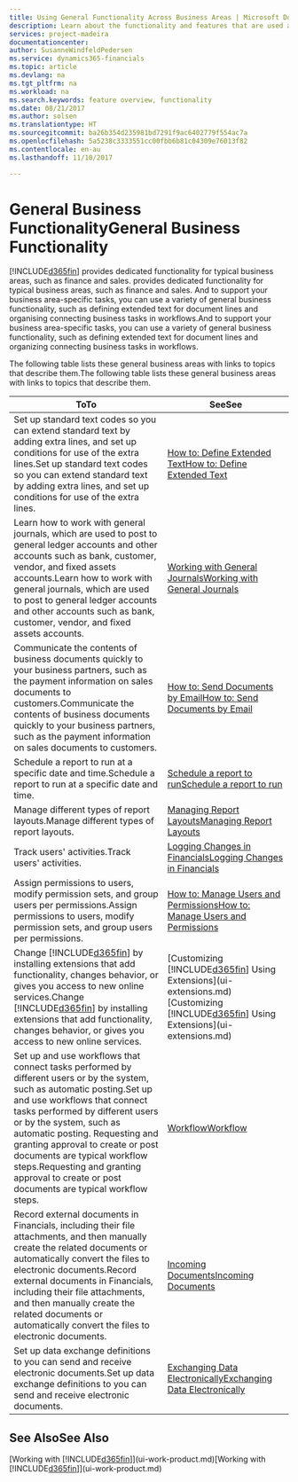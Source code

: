 ```yaml
---
title: Using General Functionality Across Business Areas | Microsoft Docs
description: Learn about the functionality and features that are used across business areas in Dynamics 365 Business edition .
services: project-madeira
documentationcenter: 
author: SusanneWindfeldPedersen
ms.service: dynamics365-financials
ms.topic: article
ms.devlang: na
ms.tgt_pltfrm: na
ms.workload: na
ms.search.keywords: feature overview, functionality
ms.date: 08/21/2017
ms.author: solsen
ms.translationtype: HT
ms.sourcegitcommit: ba26b354d235981bd7291f9ac6402779f554ac7a
ms.openlocfilehash: 5a5238c3333551cc00fbb6b81c04309e76013f82
ms.contentlocale: en-au
ms.lasthandoff: 11/10/2017

---
```

# <a name="general-business-functionality"></a><span data-ttu-id="e4db5-103">General Business Functionality</span><span class="sxs-lookup"><span data-stu-id="e4db5-103">General Business Functionality</span></span>
[!INCLUDE[d365fin](includes/d365fin_md.md)]<span data-ttu-id="e4db5-104"> provides dedicated functionality for typical business areas, such as finance and sales.</span><span class="sxs-lookup"><span data-stu-id="e4db5-104"> provides dedicated functionality for typical business areas, such as finance and sales.</span></span> <span data-ttu-id="e4db5-105">And to support your business area-specific tasks, you can use a variety of general business functionality, such as defining extended text for document lines and organising connecting business tasks in workflows.</span><span class="sxs-lookup"><span data-stu-id="e4db5-105">And to support your business area-specific tasks, you can use a variety of general business functionality, such as defining extended text for document lines and organizing connecting business tasks in workflows.</span></span>

<span data-ttu-id="e4db5-106">The following table lists these general business areas with links to topics that describe them.</span><span class="sxs-lookup"><span data-stu-id="e4db5-106">The following table lists these general business areas with links to topics that describe them.</span></span>

| <span data-ttu-id="e4db5-107">To</span><span class="sxs-lookup"><span data-stu-id="e4db5-107">To</span></span> | <span data-ttu-id="e4db5-108">See</span><span class="sxs-lookup"><span data-stu-id="e4db5-108">See</span></span> |
| --- | --- |
| <span data-ttu-id="e4db5-109">Set up standard text codes so you can extend standard text by adding extra lines, and set up conditions for use of the extra lines.</span><span class="sxs-lookup"><span data-stu-id="e4db5-109">Set up standard text codes so you can extend standard text by adding extra lines, and set up conditions for use of the extra lines.</span></span> |[<span data-ttu-id="e4db5-110">How to: Define Extended Text</span><span class="sxs-lookup"><span data-stu-id="e4db5-110">How to: Define Extended Text</span></span>](ui-how-define-ext-text.md) |
| <span data-ttu-id="e4db5-111">Learn how to work with general journals, which are used to post to general ledger accounts and other accounts such as bank, customer, vendor, and fixed assets accounts.</span><span class="sxs-lookup"><span data-stu-id="e4db5-111">Learn how to work with general journals, which are used to post to general ledger accounts and other accounts such as bank, customer, vendor, and fixed assets accounts.</span></span> |[<span data-ttu-id="e4db5-112">Working with General Journals</span><span class="sxs-lookup"><span data-stu-id="e4db5-112">Working with General Journals</span></span>](ui-work-general-journals.md) |
| <span data-ttu-id="e4db5-113">Communicate the contents of business documents quickly to your business partners, such as the payment information on sales documents to customers.</span><span class="sxs-lookup"><span data-stu-id="e4db5-113">Communicate the contents of business documents quickly to your business partners, such as the payment information on sales documents to customers.</span></span> |[<span data-ttu-id="e4db5-114">How to: Send Documents by Email</span><span class="sxs-lookup"><span data-stu-id="e4db5-114">How to: Send Documents by Email</span></span>](ui-how-send-documents-email.md) |
| <span data-ttu-id="e4db5-115">Schedule a report to run at a specific date and time.</span><span class="sxs-lookup"><span data-stu-id="e4db5-115">Schedule a report to run at a specific date and time.</span></span> |[<span data-ttu-id="e4db5-116">Schedule a report to run</span><span class="sxs-lookup"><span data-stu-id="e4db5-116">Schedule a report to run</span></span>](ui-work-report.md#ScheduleReport) |
| <span data-ttu-id="e4db5-117">Manage different types of report layouts.</span><span class="sxs-lookup"><span data-stu-id="e4db5-117">Manage different types of report layouts.</span></span> |[<span data-ttu-id="e4db5-118">Managing Report Layouts</span><span class="sxs-lookup"><span data-stu-id="e4db5-118">Managing Report Layouts</span></span>](ui-manage-report-layouts.md) |
| <span data-ttu-id="e4db5-119">Track users' activities.</span><span class="sxs-lookup"><span data-stu-id="e4db5-119">Track users' activities.</span></span>|[<span data-ttu-id="e4db5-120">Logging Changes in Financials</span><span class="sxs-lookup"><span data-stu-id="e4db5-120">Logging Changes in Financials</span></span>](across-log-changes.md)|
|<span data-ttu-id="e4db5-121">Assign permissions to users, modify permission sets, and group users per permissions.</span><span class="sxs-lookup"><span data-stu-id="e4db5-121">Assign permissions to users, modify permission sets, and group users per permissions.</span></span>|[<span data-ttu-id="e4db5-122">How to: Manage Users and Permissions</span><span class="sxs-lookup"><span data-stu-id="e4db5-122">How to: Manage Users and Permissions</span></span>](ui-how-users-permissions.md)|
| <span data-ttu-id="e4db5-123">Change [!INCLUDE[d365fin](includes/d365fin_md.md)] by installing extensions that add functionality, changes behavior, or gives you access to new online services.</span><span class="sxs-lookup"><span data-stu-id="e4db5-123">Change [!INCLUDE[d365fin](includes/d365fin_md.md)] by installing extensions that add functionality, changes behavior, or gives you access to new online services.</span></span> |<span data-ttu-id="e4db5-124">[Customizing [!INCLUDE[d365fin](includes/d365fin_md.md)] Using Extensions](ui-extensions.md)</span><span class="sxs-lookup"><span data-stu-id="e4db5-124">[Customizing [!INCLUDE[d365fin](includes/d365fin_md.md)] Using Extensions](ui-extensions.md)</span></span> |
|<span data-ttu-id="e4db5-125">Set up and use workflows that connect tasks performed by different users or by the system, such as automatic posting.</span><span class="sxs-lookup"><span data-stu-id="e4db5-125">Set up and use workflows that connect tasks performed by different users or by the system, such as automatic posting.</span></span> <span data-ttu-id="e4db5-126">Requesting and granting approval to create or post documents are typical workflow steps.</span><span class="sxs-lookup"><span data-stu-id="e4db5-126">Requesting and granting approval to create or post documents are typical workflow steps.</span></span>|[<span data-ttu-id="e4db5-127">Workflow</span><span class="sxs-lookup"><span data-stu-id="e4db5-127">Workflow</span></span>](across-workflow.md)|
|<span data-ttu-id="e4db5-128">Record external documents in Financials, including their file attachments, and then manually create the related documents or automatically convert the files to electronic documents.</span><span class="sxs-lookup"><span data-stu-id="e4db5-128">Record external documents in Financials, including their file attachments, and then manually create the related documents or automatically convert the files to electronic documents.</span></span>|[<span data-ttu-id="e4db5-129">Incoming Documents</span><span class="sxs-lookup"><span data-stu-id="e4db5-129">Incoming Documents</span></span>](across-income-documents.md)|
| <span data-ttu-id="e4db5-130">Set up data exchange definitions to you can send and receive electronic documents.</span><span class="sxs-lookup"><span data-stu-id="e4db5-130">Set up data exchange definitions to you can send and receive electronic documents.</span></span> |[<span data-ttu-id="e4db5-131">Exchanging Data Electronically</span><span class="sxs-lookup"><span data-stu-id="e4db5-131">Exchanging Data Electronically</span></span>](across-data-exchange.md) |

## <a name="see-also"></a><span data-ttu-id="e4db5-132">See Also</span><span class="sxs-lookup"><span data-stu-id="e4db5-132">See Also</span></span>
<span data-ttu-id="e4db5-133">[Working with [!INCLUDE[d365fin](includes/d365fin_md.md)]](ui-work-product.md)</span><span class="sxs-lookup"><span data-stu-id="e4db5-133">[Working with [!INCLUDE[d365fin](includes/d365fin_md.md)]](ui-work-product.md)</span></span>


